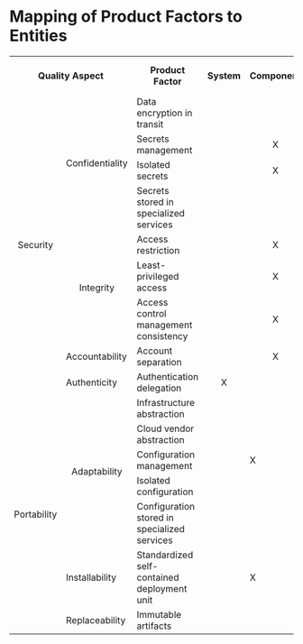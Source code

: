# Mapping of Product Factors to Entities

<table>
    <tr>
        <th colspan="2" align="center">Quality Aspect</th>
        <th>Product Factor</th>
        <th style="text-align:center">System</th>
        <th style="text-align:center">Component</th>
        <th style="text-align:center">Service</th>
        <th style="text-align:center">Endpoint</th>
        <th style="text-align:center">External Endpoint</th>
        <th style="text-align:center">Backing Service</th>
        <th style="text-align:center">Storage Backing Service</th>
        <th style="text-align:center">Link</th>
        <th style="text-align:center">Infrastructure</th>
        <th style="text-align:center">Deployment Mapping</th>
        <th style="text-align:center">Request Trace</th>
        <th style="text-align:center">Data Aggregate</th>
        <th style="text-align:center">Backing Data</th>
    </tr>
    <!-------------------------------Security--------------------------------->
    <tr>
        <td rowspan="9" align="center">Security</td>
        <td rowspan="4" align="center">Confidentiality</td>
        <td>Data encryption in transit</td>
        <td></td>
        <td></td>
        <td></td>
        <td></td>
        <td></td>
        <td></td>
        <td></td>
        <td style="text-align:center">X</td>
        <td></td>
        <td></td>
        <td></td>
        <td></td>
        <td></td>
    </tr>
    <tr>
      <td>Secrets management</td>
      <td></td>
      <td style="text-align:center">X</td>
      <td></td>
      <td></td>
      <td></td>
      <td></td>
      <td></td>
      <td></td>
      <td></td>
      <td></td>
      <td></td>
      <td></td>
      <td></td>
    </tr>
    <tr>
      <td>Isolated secrets</td>
      <td></td>
      <td style="text-align:center">X</td>
      <td></td>
      <td></td>
      <td></td>
      <td></td>
      <td></td>
      <td></td>
      <td></td>
      <td></td>
      <td></td>
      <td></td>
      <td style="text-align:center">X</td>
    </tr>
    <tr>
      <td>Secrets stored in specialized services</td>
      <td></td>
      <td></td>
      <td style="text-align:center">X</td>
      <td></td>
      <td></td>
      <td style="text-align:center">X</td>
      <td></td>
      <td></td>
      <td></td>
      <td></td>
      <td></td>
      <td></td>
      <td style="text-align:center">X</td>
    </tr>
    <tr>    
      <td rowspan="3" align="center">Integrity</td>
      <td>Access restriction</td>
      <td></td>
      <td style="text-align:center">X</td>
      <td></td>
      <td style="text-align:center">X</td>
      <td></td>
      <td></td>
      <td></td>
      <td></td>
      <td></td>
      <td></td>
      <td></td>
      <td></td>
      <td></td>
    </tr>
    <tr>
      <td>Least-privileged access</td>
      <td></td>
      <td style="text-align:center">X</td>
      <td></td>
      <td style="text-align:center">X</td>
      <td></td>
      <td></td>
      <td></td>
      <td></td>
      <td></td>
      <td></td>
      <td></td>
      <td></td>
      <td></td>
    </tr>
    <tr>
      <td>Access control management consistency</td>
      <td></td>
      <td style="text-align:center">X</td>
      <td></td>
      <td></td>
      <td></td>
      <td></td>
      <td></td>
      <td></td>
      <td></td>
      <td></td>
      <td></td>
      <td></td>
      <td></td>    
    </tr>
    <tr>    
      <td>Accountability</td>
      <td>Account separation</td>
      <td></td>
      <td style="text-align:center">X</td>
      <td></td>
      <td></td>
      <td></td>
      <td></td>
      <td></td>
      <td></td>
      <td></td>
      <td></td>
      <td></td>
      <td></td>
      <td></td>
    </tr>
    <tr>    
      <td>Authenticity</td>
      <td>Authentication delegation</td>
      <td style="text-align:center">X</td>
      <td></td>
      <td></td>
      <td></td>
      <td></td>
      <td></td>
      <td></td>
      <td></td>
      <td></td>
      <td></td>
      <td></td>
      <td></td>
      <td></td>
    </tr>
    <!--End---------------------------Security---------------------------End--->  
    <!-----------------------------Portability--------------------------------->    
    <tr>
        <td rowspan="7" align="center">Portability</td>
        <td rowspan="5" align="center">Adaptability</td>
        <td>Infrastructure abstraction</td>
        <td></td>
        <td></td>
        <td>X</td>
        <td></td>
        <td></td>
        <td></td>
        <td></td>
        <td></td>
        <td>X</td>
        <td></td>
        <td></td>
        <td></td>
        <td></td>
    </tr>    
    <tr>
        <td>Cloud vendor abstraction</td>
        <td></td>
        <td></td>
        <td>X</td>
        <td></td>
        <td></td>
        <td></td>
        <td></td>
        <td></td>
        <td>X</td>
        <td></td>
        <td></td>
        <td></td>
        <td></td>
    </tr>   
    <tr>
        <td>Configuration management</td>
        <td></td>
        <td>X</td>
        <td></td>
        <td></td>
        <td></td>
        <td></td>
        <td></td>
        <td></td>
        <td></td>
        <td></td>
        <td></td>
        <td></td>
        <td>X</td>
    </tr>   
    <tr>
        <td>Isolated configuration</td>
        <td></td>
        <td></td>
        <td>X</td>
        <td></td>
        <td></td>
        <td></td>
        <td></td>
        <td></td>
        <td></td>
        <td></td>
        <td></td>
        <td></td>
        <td>X</td>
    </tr>   
    <tr>
        <td>Configuration stored in specialized services</td>
        <td></td>
        <td></td>
        <td>X</td>
        <td></td>
        <td></td>
        <td>X</td>
        <td></td>
        <td></td>
        <td></td>
        <td></td>
        <td></td>
        <td></td>
        <td>X</td>
    </tr>   
    <tr>
        <td>Installability</td>
        <td>Standardized self-contained deployment unit</td>
        <td></td>
        <td>X</td>
        <td></td>
        <td></td>
        <td></td>
        <td></td>
        <td></td>
        <td></td>
        <td></td>
        <td></td>
        <td></td>
        <td></td>
        <td></td>
    </tr>   
    <tr>
        <td>Replaceability</td>
        <td>Immutable artifacts</td>
        <td></td>
        <td></td>
        <td>X</td>
        <td></td>
        <td></td>
        <td></td>
        <td></td>
        <td></td>
        <td>X</td>
        <td></td>
        <td></td>
        <td></td>
        <td></td>
    </tr>
    <!--End-------------------------Portability--------------------------End--->  
</table>
